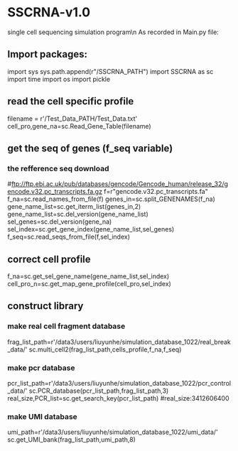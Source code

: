 # SSCRNA-v1.0
single cell sequencing simulation program\n
As recorded in Main.py file:

## Import packages:
import sys
sys.path.append(r"/SSCRNA_PATH")
import SSCRNA as sc
import time
import os
import pickle

## read the cell specific profile
filename = r'/Test_Data_PATH/Test_Data.txt'
cell_pro,gene_na=sc.Read_Gene_Table(filename)

## get the seq of genes (f_seq variable)
### the refference seq download
#ftp://ftp.ebi.ac.uk/pub/databases/gencode/Gencode_human/release_32/gencode.v32.pc_transcripts.fa.gz
f=r"gencode.v32.pc_transcripts.fa"
f_na=sc.read_names_from_file(f)
genes_in=sc.split_GENENAMES(f_na)
gene_name_list=sc.get_iterm_list(genes_in,2)
gene_name_list=sc.del_version(gene_name_list)
sel_genes=sc.del_version(gene_na)
sel_index=sc.get_gene_index(gene_name_list,sel_genes)
f_seq=sc.read_seqs_from_file(f,sel_index)

## correct cell profile
f_na=sc.get_sel_gene_name(gene_name_list,sel_index)
cell_pro_n=sc.get_map_gene_profile(cell_pro,sel_index)

## construct library
### make real cell fragment database
frag_list_path=r'/data3/users/liuyunhe/simulation_database_1022/real_break_data/'
sc.multi_cell2(frag_list_path,cells_profile,f_na,f_seq)
### make pcr database
pcr_list_path=r'/data3/users/liuyunhe/simulation_database_1022/pcr_control_data/'
sc.PCR_database(pcr_list_path,frag_list_path,3)
real_size,PCR_list=sc.get_search_key(pcr_list_path)
#real_size:3412606400
### make UMI database
umi_path=r'/data3/users/liuyunhe/simulation_database_1022/umi_data/'
sc.get_UMI_bank(frag_list_path,umi_path,8)

